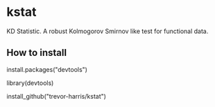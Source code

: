 # kstat
KD Statistic. A robust Kolmogorov Smirnov like test for functional data.


## How to install
install.packages("devtools")

library(devtools)

install_github("trevor-harris/kstat")

